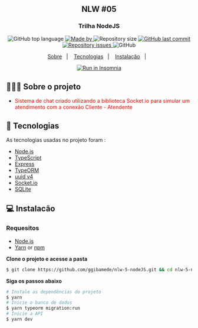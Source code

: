 <h1 align="center">
	<!-- <img alt="Logo" src=".github/logo.png" width="200px" /> -->
  
</h1>

<h2 align="center">
  NLW #05
</h2>
<h3 align="center">
 Trilha NodeJS
</h3>

<p align="center">
  <img alt="GitHub top language" src="https://img.shields.io/github/languages/top/ggibamede/nlw-5-nodeJS">

  <a href="https://www.linkedin.com/in/eliasgcf/">
    <img alt="Made by" src="https://img.shields.io/badge/made%20by-Gilberto%20Medeiros-gree">
  </a>

  <img alt="Repository size" src="https://img.shields.io/github/repo-size/ggibamede/nlw-5-nodeJS">

  <a href="https://github.com/EliasGcf/readme-template/commits/master">
    <img alt="GitHub last commit" src="https://img.shields.io/github/last-commit/ggibamede/nlw-5-nodeJS">
  </a>

  <a href="https://github.com/EliasGcf/readme-template/issues">
    <img alt="Repository issues" src="https://img.shields.io/github/issues/ggibamede/nlw-5-nodeJS">
  </a>

  <img alt="GitHub" src="https://img.shields.io/github/license/ggibamede/nlw-5-nodeJS">
</p>

<p align="center">
  <a href="#-sobre-o-projeto">Sobre</a>&nbsp;&nbsp;&nbsp;|&nbsp;&nbsp;&nbsp;
  <a href="#-tecnologias">Tecnologias</a>&nbsp;&nbsp;&nbsp;|&nbsp;&nbsp;&nbsp;
  <a href="#-instalacão">Instalação</a>&nbsp;&nbsp;&nbsp;|&nbsp;&nbsp;&nbsp;
</p>

<p id="insomniaButton" align="center">
  <a href="" target="_blank"><img src="https://insomnia.rest/images/run.svg" alt="Run in Insomnia"></a>
</p>

## 👨🏻‍💻 Sobre o projeto

- <p style="color: red;">Sistema de chat criado utilizando a biblioteca Socket.io para simular um atendimento com a conexão Cliente - Atendente</p>



## 🚀 Tecnologias

As tecnologias usadas no projeto foram : 

- [Node.js](https://nodejs.org/en/)
- [TypeScript](https://www.typescriptlang.org/)
- [Express](https://expressjs.com/pt-br/)
- [TypeORM](https://typeorm.io/#/)
- [uuid v4](https://github.com/thenativeweb/uuidv4/)
- [Socket.io](https://www.npmjs.com/package/socket.io)
- [SQLite](https://www.npmjs.com/package/sqlite3)

## 💻 Instalacão

### Requesitos

- [Node.js](https://nodejs.org/en/)
- [Yarn](https://classic.yarnpkg.com/) or [npm](https://www.npmjs.com/)

**Clone o projeto e acesse a pasta**

```bash
$ git clone https://github.com/ggibamede/nlw-5-nodeJS.git && cd nlw-5-nodeJS
```

**Siga os passos abaixo**

```bash
# Instale as dependências do projeto
$ yarn
# Inicie o banco de dados
$ yarn typeorm migration:run
# Inicie a API
$ yarn dev
```
